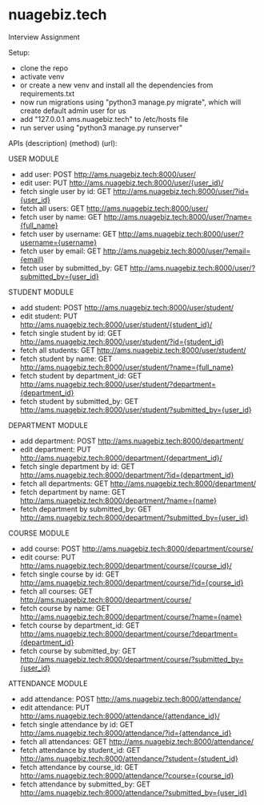 # nuagebiz.tech
Interview Assignment

Setup:
- clone the repo
- activate venv
- or create a new venv and install all the dependencies from requirements.txt
- now run migrations using "python3 manage.py migrate", which will create default admin user for us
- add "127.0.0.1     ams.nuagebiz.tech" to /etc/hosts file
- run server using "python3 manage.py runserver"


APIs (description) (method) (url):

USER MODULE
- add user: POST http://ams.nuagebiz.tech:8000/user/
- edit user: PUT http://ams.nuagebiz.tech:8000/user/{user_id}/
- fetch single user by id: GET http://ams.nuagebiz.tech:8000/user/?id={user_id}
- fetch all users: GET http://ams.nuagebiz.tech:8000/user/
- fetch user by name: GET http://ams.nuagebiz.tech:8000/user/?name={full_name}
- fetch user by username: GET http://ams.nuagebiz.tech:8000/user/?username={username}
- fetch user by email: GET http://ams.nuagebiz.tech:8000/user/?email={email}
- fetch user by submitted_by: GET http://ams.nuagebiz.tech:8000/user/?submitted_by={user_id}

STUDENT MODULE
- add student: POST http://ams.nuagebiz.tech:8000/user/student/
- edit student: PUT http://ams.nuagebiz.tech:8000/user/student/{student_id}/
- fetch single student by id: GET http://ams.nuagebiz.tech:8000/user/student/?id={student_id}
- fetch all students: GET http://ams.nuagebiz.tech:8000/user/student/
- fetch student by name: GET http://ams.nuagebiz.tech:8000/user/student/?name={full_name}
- fetch student by department_id: GET http://ams.nuagebiz.tech:8000/user/student/?department={department_id}
- fetch student by submitted_by: GET http://ams.nuagebiz.tech:8000/user/student/?submitted_by={user_id}

DEPARTMENT MODULE
- add department: POST http://ams.nuagebiz.tech:8000/department/
- edit department: PUT http://ams.nuagebiz.tech:8000/department/{department_id}/
- fetch single department by id: GET http://ams.nuagebiz.tech:8000/department/?id={department_id}
- fetch all departments: GET http://ams.nuagebiz.tech:8000/department/
- fetch department by name: GET http://ams.nuagebiz.tech:8000/department/?name={name}
- fetch department by submitted_by: GET http://ams.nuagebiz.tech:8000/department/?submitted_by={user_id}

COURSE MODULE
- add course: POST http://ams.nuagebiz.tech:8000/department/course/
- edit course: PUT http://ams.nuagebiz.tech:8000/department/course/{course_id}/
- fetch single course by id: GET http://ams.nuagebiz.tech:8000/department/course/?id={course_id}
- fetch all courses: GET http://ams.nuagebiz.tech:8000/department/course/
- fetch course by name: GET http://ams.nuagebiz.tech:8000/department/course/?name={name}
- fetch course by department_id: GET http://ams.nuagebiz.tech:8000/department/course/?department={department_id}
- fetch course by submitted_by: GET http://ams.nuagebiz.tech:8000/department/course/?submitted_by={user_id}

ATTENDANCE MODULE
- add attendance: POST http://ams.nuagebiz.tech:8000/attendance/
- edit attendance: PUT http://ams.nuagebiz.tech:8000/attendance/{attendance_id}/
- fetch single attendance by id: GET http://ams.nuagebiz.tech:8000/attendance/?id={attendance_id}
- fetch all attendances: GET http://ams.nuagebiz.tech:8000/attendance/
- fetch attendance by student_id: GET http://ams.nuagebiz.tech:8000/attendance/?student={student_id}
- fetch attendance by course_id: GET http://ams.nuagebiz.tech:8000/attendance/?course={course_id}
- fetch attendance by submitted_by: GET http://ams.nuagebiz.tech:8000/attendance/?submitted_by={user_id}

